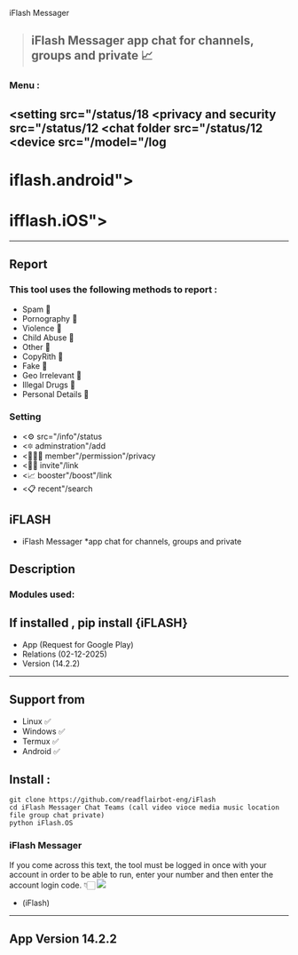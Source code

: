 iFlash Messager 
>## iFlash Messager app chat for channels, groups and private 📈

### Menu :
 <setting src="/status/18
 <privacy and security src="/status/12
 <chat folder src="/status/12
 <device src="/model="/log
-------------------

# iflash.android">

# ifflash.iOS">
------------------
## Report 
### This tool uses the following methods to report :
 * Spam 🔆
 * Pornography 🔆
 * Violence 🔆
 * Child Abuse 🔆
 * Other 🔆
 * CopyRith 🔆
 * Fake 🔆
 * Geo Irrelevant 🔆
 * Illegal Drugs 🔆
* Personal Details 🔆

### Setting
* <⚙️ src="/info"/status
* <🔯 adminstration"/add
* <🧑‍🧒‍🧒 member"/permission"/privacy
* <⛓️‍💥 invite"/link
* <📈 booster"/boost"/link
* <📋 recent"/search 

## iFLASH

- iFlash Messager *app chat for channels, groups and private 

## Description

### Modules used: 
If installed , pip install {iFLASH}
------------------------------------

- App (Request for Google Play)
- Relations (02-12-2025)
- Version (14.2.2)
------------------------------------

## Support from
- Linux ✅
- Windows ✅
- Termux ✅
- Android ✅
## Install :

```
git clone https://github.com/readflairbot-eng/iFlash
cd iFlash Messager Chat Teams (call video vioce media music location file group chat private)
python iFlash.OS
```
### iFlash Messager 

If you come across this text, the tool must be logged in once with your account in order to be able to run, enter your number and then enter the account login code. 👇🏻
<img src="/https://google.play.com/app_iflash.os">
* (iFlash)
-----------------
App Version 14.2.2
-----------------